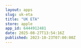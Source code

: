 ```yaml
---
layout: apps
slug: uk-eta
title: "UK ETA"
store: apple
app_id: 6444912481
date: 2025-08-27T13:54:16Z
published: 2023-10-23T07:00:00Z
---
```

